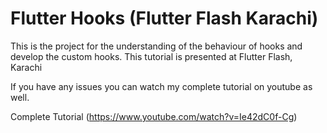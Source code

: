 # Flutter Hooks (Flutter Flash Karachi)

This is the project for the understanding of the behaviour of hooks and develop the custom hooks. This tutorial is presented at Flutter Flash, Karachi

If you have any issues you can watch my complete tutorial on youtube as well.

Complete Tutorial (https://www.youtube.com/watch?v=Ie42dC0f-Cg)
